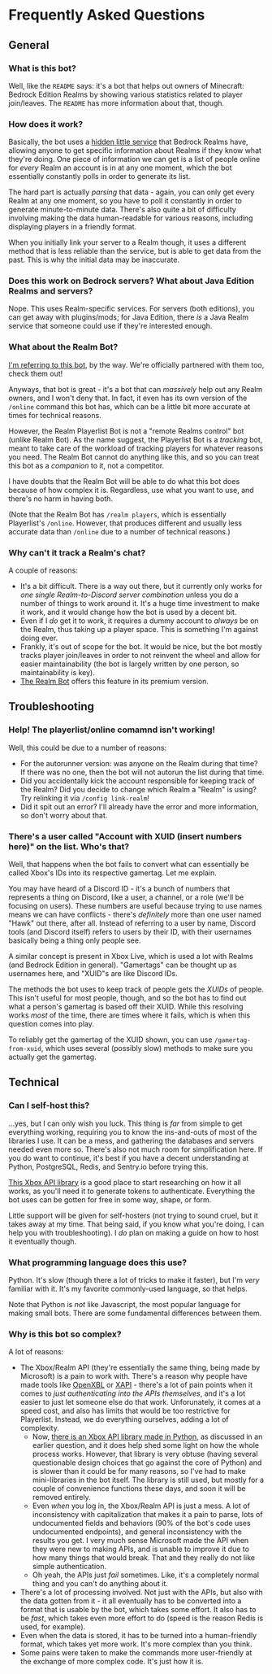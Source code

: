# Frequently Asked Questions

## General

### What is this bot?

Well, like the `README` says: it's a bot that helps out owners of Minecraft: Bedrock Edition Realms by showing various statistics related to player join/leaves. The `README` has more information about that, though.

### How does it work?

Basically, the bot uses a [hidden little service](https://wiki.vg/Bedrock_Realms) that Bedrock Realms have, allowing anyone to get specific information about Realms if they know what they're doing. One piece of information we can get is a list of people online for *every* Realm an account is in at any one moment, which the bot essentially constantly polls in order to generate its list.

The hard part is actually *parsing* that data - again, you can only get every Realm at any one moment, so you have to poll it constantly in order to generate minute-to-minute data. There's also quite a bit of difficulty involving making the data human-readable for various reasons, including displaying players in a friendly format.

When you initially link your server to a Realm though, it uses a different method that is less reliable than the service, but is able to get data from the past. This is why the initial data may be inaccurate.

### Does this work on Bedrock servers? What about Java Edition Realms and servers?

Nope. This uses Realm-specific services. For servers (both editions), you can get away with plugins/mods; for Java Edition, there *is* a Java Realm service that someone could use if they're interested enough.

### What about the Realm Bot?

[I'm referring to this bot](https://realmbot.dev/), by the way. We're officially partnered with them too, check them out!

Anyways, that bot is great - it's a bot that can *massively* help out any Realm owners, and I won't deny that. In fact, it even has its own version of the `/online` command this bot has, which can be a little bit more accurate at times for technical reasons.

However, the Realm Playerlist Bot is not a "remote Realms control" bot (unlike Realm Bot). As the name suggest, the Playerlist Bot is a *tracking* bot, meant to take care of the workload of tracking players for whatever reasons you need. The Realm Bot cannot do anything like this, and so you can treat this bot as a *companion* to it, not a competitor.

I have doubts that the Realm Bot will be able to do what this bot does because of how complex it is. Regardless, use what you want to use, and there's no harm in having both.

(Note that the Realm Bot has `/realm players`, which is essentially Playerlist's `/online`. However, that produces different and usually less accurate data than `/online` due to a number of technical reasons.)

### Why can't it track a Realm's chat?

A couple of reasons:
- It's a bit difficult. There is a way out there, but it currently only works for *one single Realm-to-Discord server combination* unless you do a number of things to work around it. It's a huge time investment to make it work, and it would change how the bot is used by a decent bit.
- Even if I *do* get it to work, it requires a dummy account to *always* be on the Realm, thus taking up a player space. This is something I'm against doing ever.
- Frankly, it's out of scope for the bot. It would be nice, but the bot mostly tracks player join/leaves in order to not reinvent the wheel and allow for easier maintainability (the bot is largely written by one person, so maintainability is key).
- [The Realm Bot](https://realmbot.dev/) offers this feature in its premium version.

## Troubleshooting

### Help! The playerlist/online comamnd isn't working!

Well, this could be due to a number of reasons:
- For the autorunner version: was anyone on the Realm during that time? If there was no one, then the bot will not autorun the list during that time.
- Did you accidentally kick the account responsible for keeping track of the Realm? Did you decide to change which Realm a "Realm" is using? Try relinking it via `/config link-realm`!
- Did it spit out an error? I'll already have the error and more information, so don't worry about that.

### There's a user called "Account with XUID (insert numbers here)" on the list. Who's that?

Well, that happens when the bot fails to convert what can essentially be called Xbox's IDs into its respective gamertag. Let me explain.

You may have heard of a Discord ID - it's a bunch of numbers that represents a thing on Discord, like a user, a channel, or a role (we'll be focusing on users). These numbers are useful because trying to use names means we can have conflicts - there's *definitely* more than one user named "Hawk" out there, after all. Instead of referring to a user by name, Discord tools (and Discord itself) refers to users by their ID, with their usernames basically being a thing only people see.

A similar concept is present in Xbox Live, which is used a lot with Realms (and Bedrock Edition in general). "Gamertags" can be thought up as usernames here, and "XUID"s are like Discord IDs.

The methods the bot uses to keep track of people gets the *XUIDs* of people. This isn't useful for most people, though, and so the bot has to find out what a person's gamertag is based off their XUID. While this resolving works *most* of the time, there are times where it fails, which is when this question comes into play.

To reliably get the gamertag of the XUID shown, you can use `/gamertag-from-xuid`, which uses several (possibly slow) methods to make sure you actually get the gamertag.

## Technical

### Can I self-host this?

...yes, but I can only wish you luck. This thing is *far* from simple to get everything working, requiring you to know the ins-and-outs of most of the libraries I use. It can be a mess, and gathering the databases and servers needed even more so. There's also not much room for simplification here. If you do want to continue, it's best if you have a decent understanding at Python, PostgreSQL, Redis, and Sentry.io before trying this.

[This Xbox API library](https://github.com/OpenXbox/xbox-webapi-python) is a good place to start researching on how it all works, as you'll need it to generate tokens to authenticate. Everything the bot uses can be gotten for free in some way, shape, or form.

Little support will be given for self-hosters (not trying to sound cruel, but it takes away at my time. That being said, if you know what you're doing, I can help you with troubleshooting). I *do* plan on making a guide on how to host it eventually though.

### What programming language does this use?

Python. It's slow (though there a lot of tricks to make it faster), but I'm *very* familiar with it. It's my favorite commonly-used language, so that helps.

Note that Python is *not* like Javascript, the most popular language for making small bots. There are some fundamental differences between them.

### Why is this bot so complex?

A lot of reasons:
- The Xbox/Realm API (they're essentially the same thing, being made by Microsoft) is a pain to work with. There's a reason why people have made tools like [OpenXBL](https://xbl.io/) or [XAPI](https://xapi.us/) - there's a lot of pain points when it comes to *just authenticating into the APIs themselves*, and it's a lot easier to just let someone else do that work. Unforunately, it comes at a speed cost, and also has limits that would be too restrictive for Playerlist. Instead, we do everything ourselves, adding a lot of complexity.
  - Now, [there is an Xbox API library made in Python](https://github.com/OpenXbox/xbox-webapi-python), as discussed in an earlier question, and it does help shed some light on how the whole process works. However, that library is very obtuse (having several questionable design choices that go against the core of Python) and is slower than it could be for many reasons, so I've had to make mini-libraries in the bot itself. The library is still used, but mostly for a couple of convenience functions these days, and soon it will be removed entirely.
  - Even *when* you log in, the Xbox/Realm API is just a mess. A lot of inconsistency with capitalization that makes it a pain to parse, lots of undocumented fields and behaviors (90% of the bot's code uses undocumented endpoints), and general inconsistency with the results you get. I very much sense Microsoft made the API when they were new to making APIs, and is unable to improve it due to how many things that would break. That and they really do not like simple authentication.
  - Oh yeah, the APIs just *fail* sometimes. Like, it's a completely normal thing and you can't do anything about it.
- There's a lot of processing involved. Not just with the APIs, but also with the data gotten from it - it all eventually has to be converted into a format that is usable by the bot, which takes some effort. It also has to be *fast*, which takes even more effort to do (speed is the reason Redis is used, for example).
- Even when the data is stored, it has to be turned into a human-friendly format, which takes yet more work. It's more complex than you think.
- Some pains were taken to make the commands more user-friendly at the exchange of more complex code. It's just how it is.